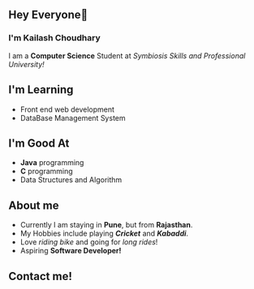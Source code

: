 ## Hey Everyone👋
### I'm Kailash Choudhary

I am a **Computer Science** Student at *Symbiosis Skills and Professional University!*

## I'm Learning
- Front end web development
- DataBase Management System

## I'm Good At
- **Java** programming
- **C** programming
- Data Structures and Algorithm

## About me
- Currently I am staying in **Pune**, but from **Rajasthan**.
- My Hobbies include playing ***Cricket*** and ***Kabaddi***.
- Love *riding bike* and going for *long rides*!
- Aspiring **Software Developer!**

## Contact me!
<!-- [![Twitter Image](https://static01.nyt.com/images/2014/08/10/magazine/10wmt/10wmt-jumbo-v4.jpg?quality=75&auto=webp)](https://www.google.com) -->

<!--
**kailashchoudhary11/kailashchoudhary11** is a ✨ _special_ ✨ repository because its `README.md` (this file) appears on your GitHub profile.

Here are some ideas to get you started:

- 🔭 I’m currently working on ...
- 🌱 I’m currently learning ...
- 👯 I’m looking to collaborate on ...
- 🤔 I’m looking for help with ...
- 💬 Ask me about ...
- 📫 How to reach me: ...
- 😄 Pronouns: ...
- ⚡ Fun fact: ...
-->
